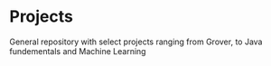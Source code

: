 # Projects
General repository with select projects ranging from Grover, to Java fundementals and Machine Learning
